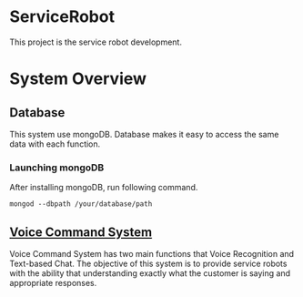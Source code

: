 # ServiceRobot

This project is the service robot development.

# System Overview

## Database
This system use mongoDB. 
Database makes it easy to access the same data with each function.

### Launching mongoDB
After installing mongoDB, run following command.
```
mongod --dbpath /your/database/path
```

## [Voice Command System](./VoiceCommand/VoiceCommand.md)
Voice Command System has two main functions that Voice Recognition and Text-based Chat.
The objective of this system is to provide service robots with the ability that understanding exactly what the customer is saying and appropriate responses.